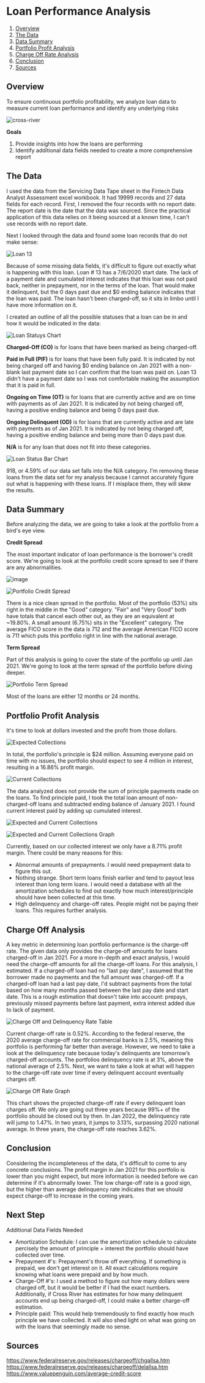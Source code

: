 # Loan Performance Analysis

1. [Overview](#overview)
2. [The Data](#the-data)
3. [Data Summary](#data-summary)
4. [Portfolio Profit Analysis](#portfolio-profit-analysis)
5. [Charge Off Rate Analysis](#charge-off-rate-analysis)
6. [Conclusion](#conclusion)
7. [Sources](#sources)


## Overview <a name="overview"></a>
To ensure continuous portfolio profitability, we analyze loan data to measure current loan performance and identify any underlying risks


![cross-river](https://user-images.githubusercontent.com/74626307/122107942-a4269c80-cde9-11eb-93b9-a01dad561fad.jpg)



**Goals**
1. Provide insights into how the loans are performing
2. Identify additional data fields needed to create a more comprehensive report


## The Data <a name="the-data"></a>
I used the data from the Servicing Data Tape sheet in the Fintech Data Analyst Assessment excel workbook. It had 19999 records and 27 data fields for each record. First, I removed the four records with no report date. The report date is the date that the data was sourced. Since the practical application of this data relies on it being sourced at a known time, I can't use records with no report date. 

Next I looked through the data and found some loan records that do not make sense:


![Loan 13](https://user-images.githubusercontent.com/74626307/122025071-086c4080-cd97-11eb-9f44-2253fedfad45.png)


Because of some missing data fields, it's difficult to figure out exactly what is happening with this loan. Loan # 13 has a 7/6/2020 start date. The lack of a payment date and cumulated interest indicates that this loan was not paid back, neither in prepayment, nor in the terms of the loan. That would make it delinquent, but the 0 days past due and $0 ending balance indicates that the loan was paid. The loan hasn't been charged-off, so it sits in limbo until I have more information on it. 


I created an outline of all the possible statuses that a loan can be in and how it would be indicated in the data:

  
![Loan Statuys Chart](https://user-images.githubusercontent.com/74626307/122027146-db209200-cd98-11eb-8eb8-e79faa34ea0b.png)


**Charged-Off (CO)** is for loans that have been marked as being charged-off.

**Paid in Full (PIF)** is for loans that have been fully paid. It is indicated by not being charged off and having $0 ending balance on Jan 2021 with a non-blank last payment date so I can confirm that the loan was paid on. Loan 13 didn't have a payment date so I was not comfortable making the assumption that it is paid in full. 

**Ongoing on Time (OT)** is for loans that are currently active and are on time with payments as of Jan 2021. It is indicated by not being charged off, having a positive ending balance and being 0 days past due. 

**Ongoing Delinquent (OD)** is for loans that are currently active and are late with payments as of Jan 2021. It is indicated by not being charged off, having a positive ending balance and being more than 0 days past due.

**N/A** is for any loan that does not fit into these categories.


![Loan Status Bar Chart](https://user-images.githubusercontent.com/74626307/122028358-f4760e00-cd99-11eb-8b8c-db6e64ea4ab6.png)


918, or 4.59% of our data set falls into the N/A category. I'm removing these loans from the data set for my analysis because I cannot accurately figure out what is happening with these loans. If I misplace them, they will skew the results. 


## Data Summary <a name="data-summary"></a>
Before analyzing the data, we are going to take a look at the portfolio from a bird's eye view.


**Credit Spread**


The most important indicator of loan performance is the borrower's credit score. We're going to look at the portfolio credit score spread to see if there are any abnormalities. 


![image](https://user-images.githubusercontent.com/74626307/122029842-3bb0ce80-cd9b-11eb-9394-5c9664588a8f.png)


![Portfolio Credit Spread](https://user-images.githubusercontent.com/74626307/122030307-a9f59100-cd9b-11eb-8122-63f68254b78a.png)


There is a nice clean spread in the portfolio. Most of the portfolio (53%) sits right in the middle in the "Good" category. "Fair" and "Very Good" both have totals that cancel each other out, as they are an equivalent at ~19.80%. A small amount (6.75%) sits in the "Excellent" category. The average FICO score in the data is 712 and the average American FICO score is 711 which puts this portfolio right in line with the national average. 


**Term Spread**

Part of this analysis is going to cover the state of the portfolio up until Jan 2021. We're going to look at the term spread of the portfolio before diving deeper. 
  
 
![Portfolio Term Spread](https://user-images.githubusercontent.com/74626307/122030637-f3de7700-cd9b-11eb-815f-3bc41cf79f2e.png)

Most of the loans are either 12 months or 24 months.


  
  
## Portfolio Profit Analysis <a name="portfolio-profit-analysis"></a>
  
It's time to look at dollars invested and the profit from those dollars. 


![Expected Collections](https://user-images.githubusercontent.com/74626307/122031050-520b5a00-cd9c-11eb-99fa-810c10b8703c.png)


In total, the portfolio's principle is $24 million. Assuming everyone paid on time with no issues, the portfolio should expect to see 4 million in interest, resulting in a 16.86% profit margin.


![Current Collections](https://user-images.githubusercontent.com/74626307/122031346-9d256d00-cd9c-11eb-9eeb-40e32dd5b6f2.png)

The data analyzed does not provide the sum of principle payments made on the loans. To find principle paid, I took the total loan amount of non-charged-off loans and subtracted ending balance of January 2021. I found current interest paid by adding up cumulated interest.
  
  
![Expected and Current Collections](https://user-images.githubusercontent.com/74626307/122031095-5c2d5880-cd9c-11eb-87c0-541416c7b32c.png)


![Expected and Current Collections Graph](https://user-images.githubusercontent.com/74626307/122031363-a1ea2100-cd9c-11eb-8451-d30ebb013b06.png)


Currently, based on our collected interest we only have a 8.71% profit margin. There could be many reasons for this:
  - Abnormal amounts of prepayments. I would need prepayment data to figure this out. 
  - Nothing strange. Short term loans finish earlier and tend to payout less interest than long term loans. I would need a database with all the amortization schedules to find out exactly how much interest/principle should have been collected at this time.
  - High delinquency and charge-off rates. People might not be paying their loans. This requires further analysis. 

  
  
## Charge Off Analysis <a name="charge-off-rate-analysis"></a>

A key metric in determining loan portfolio performance is the charge-off rate. The given data only provides the charge-off amounts for loans charged-off in Jan 2021. For a more in-depth and exact analysis, I would need the charge-off amounts for all the charge-off loans. For this analysis, I estimated. If a charged-off loan had no "last pay date", I assumed that the borrower made no payments and the full amount was charged-off. If a charged-off loan had a last pay date, I'd subtract payments from the total based on how many months passed between the last pay date and start date. This is a rough estimation that doesn't take into account: prepays, previously missed payments before last payment, extra interest added due to lack of payment. 


![Charge Off and Delinquency Rate Table](https://user-images.githubusercontent.com/74626307/122032166-613ed780-cd9d-11eb-90d7-cf857d297ef5.png)

 
Current charge-off rate is 0.52%. According to the federal reserve, the 2020 average charge-off rate for commercial banks is 2.5%, meaning this portfolio is performing far better than average. However, we need to take a look at the delinquency rate because today's delinquents are tomorrow’s charged-off accounts. The portfolios delinquency rate is at 3%, above the national average of 2.5%. Next, we want to take a look at what will happen to the charge-off rate over time if every delinquent account eventually charges off.


![Charge Off Rate Graph](https://user-images.githubusercontent.com/74626307/122032269-76b40180-cd9d-11eb-87fd-f3865b4eafb3.png)

  
This chart shows the projected charge-off rate if every delinquent loan charges off. We only are going out three years because 99%+ of the portfolio should be closed out by then. In Jan 2022, the delinquency rate will jump to 1.47%. In two years, it jumps to 3.13%, surpassing 2020 national average. In three years, the charge-off rate reaches 3.62%. 


## Conclusion <a name="conclusion"></a>
Considering the incompleteness of the data, it's difficult to come to any concrete conclusions. The profit margin in Jan 2021 for this portfolio is lower than you might expect, but more information is needed before we can determine if it's abnormally lower. The low charge-off rate is a good sign, but the higher than average delinquency rate indicates that we should expect charge-off to increase in the coming years. 

## Next Step

Additional Data Fields Needed
- Amortization Schedule: I can use the amortization schedule to calculate percisely the amount of principle + interest the portfolio should have collected over time. 
- Prepayment #'s: Prepayment's throw off everything. If something is prepaid, we don't get interest on it. All exact calculations require knowing what loans were prepaid and by how much.
- Charge-Off #'s: I used a method to figure out how many dollars were charged off, but it would be better if I had the exact numbers. Additionally, if Cross River has estimates for how many delinquent accounts end up being charged-off, I could make a better charge-off estimation.  
- Principle paid: This would help tremendously to find exactly how much principle we have collected. It will also shed light on what was going on with the loans that seemingly made no sense. 


## Sources <a name="sources"></a>
https://www.federalreserve.gov/releases/chargeoff/chgallsa.htm
https://www.federalreserve.gov/releases/chargeoff/delallsa.htm
https://www.valuepenguin.com/average-credit-score


